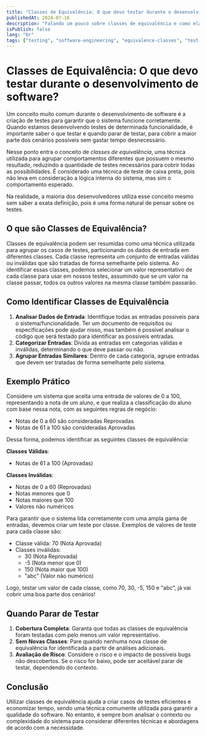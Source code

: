 ```yaml
---
title: "Classes de Equivalência: O que devo testar durante o desenvolvimento de software?"
publishedAt: 2024-07-16
description: "Falando um pouco sobre classes de equivalência e como elas podem ajudar a determinar o que testar e quando parar durante o desenvolvimento de software."
isPublish: false
lang: "br"
tags: ["testing", "software-engineering", "equivalence-classes", "test-strategy", "quality-assurance", "theory"]
---
```


# Classes de Equivalência: O que devo testar durante o desenvolvimento de software?

Um conceito muito comum durante o desenvolvimento de software é a criação de testes para garantir que o sistema funcione corretamente. Quando estamos desenvolvendo testes de determinada funcionalidade, é importante saber o que testar e quando parar de testar, para cobrir a maior parte dos cenários possíveis sem gastar tempo desnecessário.

Nesse ponto entra o conceito de *classes de equivalência*, uma técnica utilizada para agrupar comportamentos diferentes que possuem o mesmo resultado, reduzindo a quantidade de testes necessários para cobrir todas as possibilidades. É considerado uma técnica de teste de caixa preta, pois não leva em consideração a lógica interna do sistema, mas sim o comportamento esperado.

Na realidade, a maioria dos desenvolvedores utiliza esse conceito mesmo sem saber a exata definição, pois é uma forma natural de pensar sobre os testes. 

## O que são Classes de Equivalência?

Classes de equivalência podem ser resumidas como uma técnica utilizada para agrupar os casos de testes, particionando os dados de entrada em diferentes classes. Cada classe representa um conjunto de entradas válidas ou inválidas que são tratadas de forma semelhante pelo sistema. Ao identificar essas classes, podemos selecionar um valor representativo de cada classe para usar em nossos testes, assumindo que se um valor na classe passar, todos os outros valores na mesma classe também passarão.

## Como Identificar Classes de Equivalência

1. **Analisar Dados de Entrada**: Identifique todas as entradas possíveis para o sistema/funcionalidade. Ter um documento de requisitos ou especificações pode ajudar nisso, mas também é possível analisar o código que será testado para identificar as possíveis entradas.
2. **Categorizar Entradas**: Divida as entradas em categorias válidas e inválidas, determinando o que deve passar ou não.
3. **Agrupar Entradas Similares**: Dentro de cada categoria, agrupe entradas que devem ser tratadas de forma semelhante pelo sistema.

## Exemplo Prático

Considere um sistema que aceita uma entrada de valores de 0 a 100, representando a nota de um aluno, e que realiza a classificação do aluno com base nessa nota, com as seguintes regras de negócio:

- Notas de 0 a 60 são consideradas Reprovadas
- Notas de 61 a 100 são consideradas Aprovadas

Dessa forma, podemos identificar as seguintes classes de equivalência:

**Classes Válidas**:

- Notas de 61 a 100 (Aprovadas)

**Classes Inválidas**:

- Notas de 0 a 60 (Reprovadas)
- Notas menores que 0
- Notas maiores que 100
- Valores não numéricos

Para garantir que o sistema lida corretamente com uma ampla gama de entradas, devemos criar um teste por classe. Exemplos de valores de teste para cada classe são:

- Classe válida: 70 (Nota Aprovada)
- Classes inválidas:
  - 30 (Nota Reprovada)
  - -5 (Nota menor que 0)
  - 150 (Nota maior que 100)
  - "abc" (Valor não numérico)

Logo, testar um valor de cada classe, como 70, 30, -5, 150 e "abc", já vai cobrir uma boa parte dos cenários!


## Quando Parar de Testar

1. **Cobertura Completa**: Garanta que todas as classes de equivalência foram testadas com pelo menos um valor representativo.
2. **Sem Novas Classes**: Pare quando nenhuma nova classe de equivalência for identificada a partir de análises adicionais.
3. **Avaliação de Risco**: Considere o risco e o impacto de possíveis bugs não descobertos. Se o risco for baixo, pode ser aceitável parar de testar, dependendo do contexto.

## Conclusão

Utilizar classes de equivalência ajuda a criar casos de testes eficientes e economizar tempo, sendo uma técnica comumente utilizada para garantir a qualidade do software. 
No entanto, é sempre bom analisar o contexto ou complexidade do sistema para considerar diferentes técnicas e abordagens de acordo com a necessidade.
